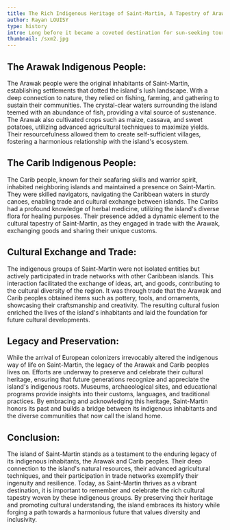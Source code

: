 ```yaml
---
title: The Rich Indigenous Heritage of Saint-Martin, A Tapestry of Arawak and Carib Culture
author: Rayan LOUISY
type: history
intro: Long before it became a coveted destination for sun-seeking tourists, the island was home to indigenous communities, the Arawak and Carib peoples. These resilient groups thrived on the island's bountiful natural resources, developing rich cultures and engaging in trade with neighboring islands. Today, the legacy of their presence continues to shape the identity of Saint-Martin, serving as a reminder of its diverse heritage.
thumbnail: /sxm2.jpg
---
```


## The Arawak Indigenous People:

The Arawak people were the original inhabitants of Saint-Martin, establishing settlements that dotted the island's lush landscape. With a deep connection to nature, they relied on fishing, farming, and gathering to sustain their communities. The crystal-clear waters surrounding the island teemed with an abundance of fish, providing a vital source of sustenance. The Arawak also cultivated crops such as maize, cassava, and sweet potatoes, utilizing advanced agricultural techniques to maximize yields. Their resourcefulness allowed them to create self-sufficient villages, fostering a harmonious relationship with the island's ecosystem.

## The Carib Indigenous People:

The Carib people, known for their seafaring skills and warrior spirit, inhabited neighboring islands and maintained a presence on Saint-Martin. They were skilled navigators, navigating the Caribbean waters in sturdy canoes, enabling trade and cultural exchange between islands. The Caribs had a profound knowledge of herbal medicine, utilizing the island's diverse flora for healing purposes. Their presence added a dynamic element to the cultural tapestry of Saint-Martin, as they engaged in trade with the Arawak, exchanging goods and sharing their unique customs.

## Cultural Exchange and Trade:

The indigenous groups of Saint-Martin were not isolated entities but actively participated in trade networks with other Caribbean islands. This interaction facilitated the exchange of ideas, art, and goods, contributing to the cultural diversity of the region. It was through trade that the Arawak and Carib peoples obtained items such as pottery, tools, and ornaments, showcasing their craftsmanship and creativity. The resulting cultural fusion enriched the lives of the island's inhabitants and laid the foundation for future cultural developments.

## Legacy and Preservation:

While the arrival of European colonizers irrevocably altered the indigenous way of life on Saint-Martin, the legacy of the Arawak and Carib peoples lives on. Efforts are underway to preserve and celebrate their cultural heritage, ensuring that future generations recognize and appreciate the island's indigenous roots. Museums, archaeological sites, and educational programs provide insights into their customs, languages, and traditional practices. By embracing and acknowledging this heritage, Saint-Martin honors its past and builds a bridge between its indigenous inhabitants and the diverse communities that now call the island home.

## Conclusion:

The island of Saint-Martin stands as a testament to the enduring legacy of its indigenous inhabitants, the Arawak and Carib peoples. Their deep connection to the island's natural resources, their advanced agricultural techniques, and their participation in trade networks exemplify their ingenuity and resilience. Today, as Saint-Martin thrives as a vibrant destination, it is important to remember and celebrate the rich cultural tapestry woven by these indigenous groups. By preserving their heritage and promoting cultural understanding, the island embraces its history while forging a path towards a harmonious future that values diversity and inclusivity.
